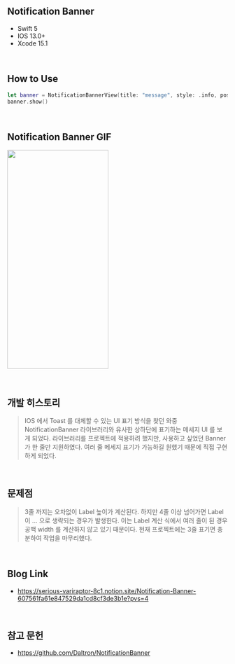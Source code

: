 ## Notification Banner 
- Swift 5
- IOS 13.0+
- Xcode 15.1

<br>

## How to Use
```swift
let banner = NotificationBannerView(title: "message", style: .info, position: .top)
banner.show()
```

<br>

## Notification Banner GIF
<img src="https://github.com/hgkim2024/NotificationBannerView/assets/163487894/87bb688d-3864-472b-a7fd-68d7a819fea6" width="231" height="500"></img>

<br>

## 개발 히스토리
> IOS 에서 Toast 를 대체할 수 있는 UI 표기 방식을 찾던 와중 NotificationBanner 라이브러리와 유사한 상하단에 표기하는 메세지 UI 를 보게 되었다. 라이브러리를 프로젝트에 적용하려 했지만, 사용하고 싶었던 Banner 가 한 줄만 지원하였다. 여러 줄 메세지 표기가 가능하길 원했기 때문에 직접 구현하게 되었다.

<br>

## 문제점
> 3줄 까지는 오차없이 Label 높이가 계산된다. 하지만 4줄 이상 넘어가면 Label 이 ... 으로 생략되는 경우가 발생한다. 이는 Label 계산 식에서 여러 줄이 된 경우 공백 width 를 계산하지 않고 있기 때문이다. 현재 프로젝트에는 3줄 표기면 충분하여 작업을 마무리했다.

<br>

## Blog Link
- https://serious-variraptor-8c1.notion.site/Notification-Banner-607561fa61e847529da1cd8cf3de3b1e?pvs=4

<br>

## 참고 문헌
- https://github.com/Daltron/NotificationBanner

<br>
